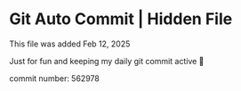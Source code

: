 # Git Auto Commit | Hidden File

This file was added Feb 12, 2025

Just for fun and keeping my daily git commit active 🤪

commit number: 562978
